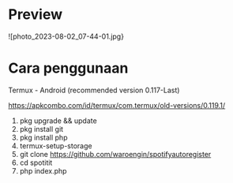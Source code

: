 # Preview
![photo_2023-08-02_07-44-01.jpg}


# Cara penggunaan
Termux - Android (recommended version 0.117-Last)

https://apkcombo.com/id/termux/com.termux/old-versions/0.119.1/

1. pkg upgrade && update
2. pkg install git
3. pkg install php
4. termux-setup-storage
5. git clone https://github.com/waroengin/spotifyautoregister
6. cd spotitit
7. php index.php

